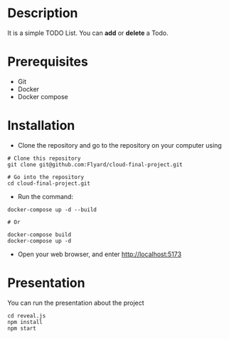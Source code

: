 # Description
It is a simple TODO List. You can **add** or **delete** a Todo.

# Prerequisites
- Git
- Docker
- Docker compose

# Installation
- Clone the repository and go to the repository on your computer using </br>

 ```
# Clone this repository
git clone git@github.com:Flyard/cloud-final-project.git 

# Go into the repository
cd cloud-final-project.git
```

- Run the command: </br>
```
docker-compose up -d --build
 
# Or 
 
docker-compose build 
docker-compose up -d 
  ```
- Open your web browser, and enter
[http://localhost:5173](http://localhost:5173)

# Presentation 

You can run the presentation about the project 

 ```
cd reveal.js 
npm install 
npm start
```

